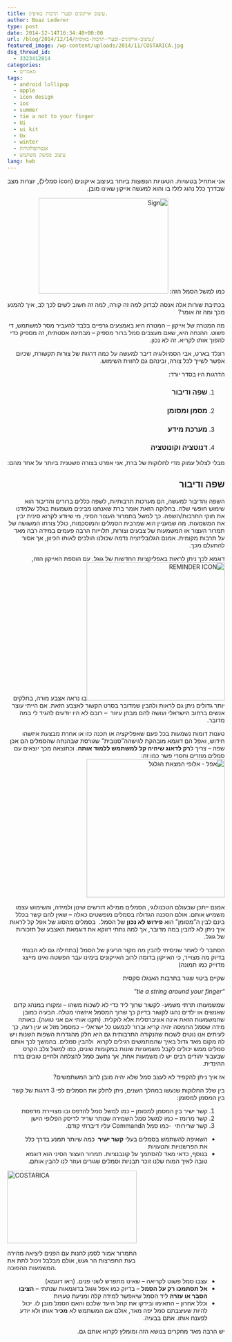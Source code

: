 ```yaml
---
title: עיצוב אייקונים ופערי תרבות באיפיון.
author: Boaz Lederer
type: post
date: 2014-12-14T16:34:40+00:00
url: /blog/2014/12/14/עיצוב-אייקונים-ופערי-תרבות-באיפיון/
featured_image: /wp-content/uploads/2014/11/COSTARICA.jpg
dsq_thread_id:
  - 3323412814
categories:
  - מאמרים
tags:
  - android lollipop
  - apple
  - icon design
  - ios
  - summer
  - tie a not to your finger
  - Ui
  - ui kit
  - Ux
  - winter
  - אנטרופולוגיהת
  - עיצוב ממשק משתמש
lang: heb
---
```

<p dir="rtl" style="text-align: right;">
  אני אתחיל בטעויות. הטעויות הנפוצות ביותר בעיצוב אייקונים (icon סמליל), יוצרות מצב שבדרך כלל נהוג לזלז בו והוא למעשה אייקון שאינו מובן.
</p>

<p dir="rtl" style="text-align: right;">
  כמו למשל הסמל הזה: <img class="alignleft wp-image-389 size-full" src="http://www.aniboaz.co.il/Blog/wp-content/uploads/2014/11/yourfile.gif" alt="Sign" width="300" height="221" srcset="http://www.aniboaz.co.il/Blog/wp-content/uploads/2014/11/yourfile.gif 300w, http://www.aniboaz.co.il/Blog/wp-content/uploads/2014/11/yourfile-120x88.gif 120w" sizes="(max-width: 300px) 100vw, 300px" />
</p>

<p dir="rtl" style="text-align: right;">
  בכתיבת שורות אלה אנסה לבדוק למה זה קורה, למה זה חשוב לשים לכך לב, איך להמנע מכך ומה זה אומר?
</p>

<p dir="rtl" style="text-align: right;">
  מה המטרה של אייקון &#8211; המטרה היא באמצעים גרפיים בלבד להעביר מסר למשתמש, די פשוט. ההנחה היא, שאם מעצבים סמל ברור מספיק &#8211; מבחינה אסטתית, זה מספיק כדי להפוך אותו לקריא. זה לא נכון.
</p>

<p dir="rtl" style="text-align: right;">
  רונלד בארט, אבי הסמיולוגיה דיבר למעשה על כמה דרגות של צורות תקשורת, שכיום אפשר לשייך לכל צורה, ובינהם גם לחווית השימוש.
</p>

<p dir="rtl" style="text-align: right;">
  הדרגות היו בסדר יורד:
</p>

<ol dir="rtl" style="text-align: right;">
  <li>
    <h3>
      שפה ודיבור
    </h3>
  </li>

  <li>
    <h3>
      מסמן ומסומן
    </h3>
  </li>

  <li>
    <h3>
      מערכת מידע
    </h3>
  </li>

  <li>
    <h3>
      דנוטציה וקונוטציה
    </h3>
  </li>
</ol>

<p dir="rtl" style="text-align: right;">
  מבלי לצלול עמוק מדי לחלוקות של ברת, אני אפרט בצורה פשטנית ביותר על אחד מהם:
</p>

<h2 dir="rtl" style="text-align: right;">
  שפה ודיבור
</h2>

<p dir="rtl" style="text-align: right;">
  השפה והדיבור למעשה, הם מערכות תרבותיות, לשפה כללים ברורים והדיבור הוא שימוש חופשי שלה. בחלוקה הזאת אומר ברת שאנחנו מבינים משמעות בגלל שלמדנו את חוקי התרבות/השפה. כך למשל בתמרור העצור הסיני, מי שיודע לקרוא סינית יבין את המשמעות. מה שמעניין הוא שמרבית הסמלים והמוסכמות, כולל צורתו המשושה של תמרור העצור או המשמעות של צבעים וצורות, תלוייות הרבה פעמים במידה רבה מאד על תרבות מקומית. אמנם הגלובליזציה נדמה שכולנו הולכים לאותו הכיוון, אך אסור להתעלם מכך.
</p>

<p dir="rtl" style="text-align: right;">
  דוגמא לכך ניתן לראות באפליקציות החדשות של גוגל. עם הוספת האייקון הזה, <img class="alignright wp-image-394 size-thumbnail" src="http://www.aniboaz.co.il/Blog/wp-content/uploads/2014/11/Screenshot_2014-11-25-11-04-25-320x320.png" alt="REMINDER ICON" width="320" height="320" />בו נראה אצבע מורה, בחלקים יותר גדולים ניתן גם לראות ולהבין שמדובר בסרט הקשור לאצבע הזאת. אם הייתי עוצר אנשים ברחוב הישראלי ועושה להם מבחן עיוור  &#8211; רובם לא היו יודעים להגיד לי במה מדובר.
</p>

<p dir="rtl" style="text-align: right;">
  טענות דומות נשמעות בכל פעם שאפליקציה או תכנה כזו או אחרת מבצעת איזשהו חידוש, ואפל הם דוגמא מובהקת לגישהה&#8221;סנובית&#8221; שגורסת שבהנחה שהסמלים הם אכן שפה &#8211; צריך ל<strong>רק לדאוג שיהיה קל למשתמש ללמוד אותה</strong>. וכתוצאה מכך יוצאים עם סמלים מוזרים וחסרי פשר כמו זה: <a href="http://www.aniboaz.co.il/Blog/wp-content/uploads/2014/11/74-keyboard-keys.jpg"><img class="alignleft size-thumbnail wp-image-505" src="http://www.aniboaz.co.il/Blog/wp-content/uploads/2014/11/74-keyboard-keys-320x320.jpg" alt="אפל - אלופי המצאת הגלגל" width="320" height="320" /></a>
</p>

<p dir="rtl" style="text-align: right;">
  אמנם ייתכן שבעולם הטכנולוגי, הסמלים ממילא דורשים שינון ולמידה, והשימוש עצמו משמיש אותם. אולם הסכנה הגדולה בסמלים מופשטים כאלה &#8211; שאין להם קשר בכלל בינם לבין ה&#8221;מסומן&#8221; הוא <strong>פירוש לא נכון</strong> של הסמל.  בסמלים מהסוג של אפל קל לראות איך ניתן לא להבין במה מדובר, אך למה נתתי דווקא את דוגמאת האצבע של תזכורות של גוגל.
</p>

<p dir="rtl" style="text-align: right;">
  הסתבר לי לאחר שניסיתי להבין מה מקור הרעיון של הסמל (בתחילה גם לא הבנתי בדיוק מה מצוייר, כי האייקון בדומה לרוב האייקונים בימינו עבר הפשטה ואינו מייצג מדוייק כמו תמונה)
</p>

<p dir="rtl" style="text-align: right;">
  שקיים ביטוי שגור בתרבות האנגלו סקסית
</p>

<address dir="rtl">
  &#8220;tie a string around your finger&#8221;
</address>

<p dir="rtl" style="text-align: right;">
  שמשמעותו תרתי משמע- לקשור שרוך ליד כדי לא לשכוח משהו &#8211; ומקורו במנהג קדום שאנשים או ילדים נהגו לקשור בדיוק כך שרוך המסמל איזשהי מטלה. הבעיה כמובן שהמשמעות הזאת אינה אוניברסלית אלא לוקלית. (תקנו אותי אם אני טועה). באותה מידה שסמל החמסה יהיה קריא וברור לכמעט כל ישראלי &#8211; כמסמל מזל או עין רעה, כך לעיתים אנו נוטים לשכוח שהנקודה התרבותית גם היא חלק מהגדרות השפות השנות ויש לה מקום מאד גדול באיך שהמתמשים רגילים לקרוא  ולהבין סמלים. בהמשך לכך אותם סמלים ממש יכולים לקבל משמעויות שונות במקומות שונים, כמו למשל צלב הקרס שבעבור יהודים רבים יש לו משמעות אחת, אך נחשב סמל להצלחה ולחיים טובים בדת ההינדית.
</p>

<p dir="rtl" style="text-align: right;">
  אז איך ניתן להקפיד לא לעצב סמל שלא יהיה מובן לרוב המשתמשים?
</p>

<p dir="rtl" style="text-align: right;">
  בין שלל החלוקות שנעשו במהלך השנים, ניתן לחלק את הסמלים לפי 3 דרגות של קשר בין המסמן למסומן:
</p>

<ol dir="rtl" style="text-align: right;">
  <li>
    קשר ישיר בין המסמן למסומן &#8211; כמו למשל סמל להדפס ובו מצויירת מדפסת
  </li>
  <li>
    קשר מרומז &#8211; כמו למשל סמל השמירה שנותר שריד לדיסק הפלופי הישן
  </li>
  <li>
    קשר שרירותי  -כמו סמל הCommand עליו דיברתי קודם.
  </li>
</ol>

<ul dir="rtl" style="text-align: right;">
  <li style="text-align: right;">
    השאיפה להשתמש בסמלים בעלי <strong>קשר ישיר </strong> כמה שיותר תמנע בדרך כלל את הפרשנויות והטעויות
  </li>
  <li style="text-align: right;">
    בנוסף, כדאי מאד להסתמך על קונבנציות. תמרור העצור הסיני הוא דוגמא טובה לאיך המוח שלנו זוכר תבניות וסמלים שגורים ועוזר לנו להבין אותם.
  </li>
</ul>

<div id="attachment_508" style="width: 310px" class="wp-caption alignright">
  <a href="http://www.aniboaz.co.il/Blog/wp-content/uploads/2014/11/COSTARICA.jpg"><img class="wp-image-508 size-medium" src="http://www.aniboaz.co.il/Blog/wp-content/uploads/2014/11/COSTARICA-300x168.jpg" alt="COSTARICA" width="300" height="168" /></a>

  <p class="wp-caption-text">
    התמרור אמור לסמן לחנות עם הפנים ליציאה מהירה בעת התפרצות הר געש, אולם מבלבל ויכול לתת את המשמעות ההפוכה.
  </p>
</div>

<ul dir="rtl" style="text-align: right;">
  <li style="text-align: right;">
    עצבו סמל פשוט לקריאה &#8211; שאינו מתפרש לשני פנים. (ראו דוגמא)
  </li>
  <li style="text-align: right;">
    <strong>אל תסתמכו רק על הסמל</strong> &#8211; בדיוק כמו אפל וגוגל בדוגמאות שנתתי &#8211; <strong>הציבו הסבר או עזרה</strong> ליד הסמל שיאפשר למידה קלה ומניעת טעויות
  </li>
  <li dir="rtl" style="text-align: right;">
    וכלל אחרון &#8211; התאימו ובידקו את קהל היעד שלכם והאם הסמל מובן לו. יכול להיות שעיצבתם סמל יפה מאד, אולם אם המשתמש לא <strong>מכיר</strong> אותו ולא יודע לפענח אותו. אתם בבעיה.
  </li>
</ul>

<p dir="rtl" style="text-align: right;">
  יש הרבה מאד מחקרים בנושא הזה ומומלץ לקרוא אותם גם.
</p>
